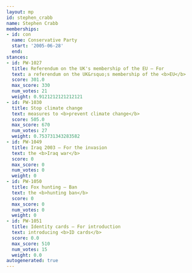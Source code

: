 ```yaml
---
layout: mp
id: stephen_crabb
name: Stephen Crabb
memberships:
- id: con
  name: Conservative Party
  start: '2005-06-28'
  end: 
stances:
- id: PW-1027
  title: Referendum on the UK's membership of the EU — For
  text: a referendum on the UK&rsquo;s membership of the <b>EU</b>
  score: 301.0
  max_score: 330
  num_votes: 21
  weight: 0.9121212121212121
- id: PW-1030
  title: Stop climate change
  text: measures to <b>prevent climate change</b>
  score: 505.0
  max_score: 670
  num_votes: 27
  weight: 0.753731343283582
- id: PW-1049
  title: Iraq 2003 — For the invasion
  text: the <b>Iraq war</b>
  score: 0
  max_score: 0
  num_votes: 0
  weight: 0
- id: PW-1050
  title: Fox hunting — Ban
  text: the <b>hunting ban</b>
  score: 0
  max_score: 0
  num_votes: 0
  weight: 0
- id: PW-1051
  title: Identity cards — For introduction
  text: introducing <b>ID cards</b>
  score: 0.0
  max_score: 510
  num_votes: 15
  weight: 0.0
autogenerated: true
---
```

